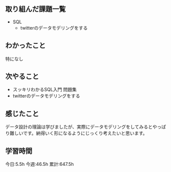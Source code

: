 ## 取り組んだ課題一覧
- SQL
	- twitterのデータモデリングをする
	
## わかったこと
特になし




## 次やること
- スッキリわかるSQL入門 問題集
- twitterのデータモデリングをする

## 感じたこと
データ設計の理論は学びましたが、実際にデータモデリングをしてみるとやっぱり難しいです。納得いく形になるようにじっくり考えたいと思います。 


## 学習時間
今日:5.5h
今週:46.5h 
累計:647.5h